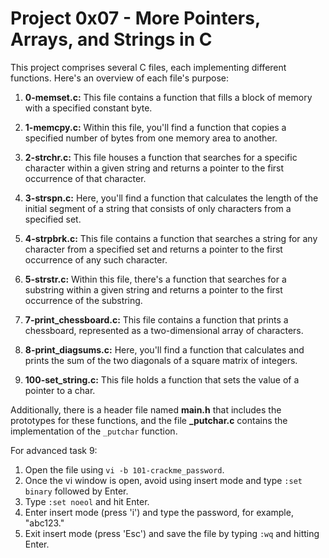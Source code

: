 # Project 0x07 - More Pointers, Arrays, and Strings in C

This project comprises several C files, each implementing different functions. Here's an overview of each file's purpose:

1. **0-memset.c:** This file contains a function that fills a block of memory with a specified constant byte.

2. **1-memcpy.c:** Within this file, you'll find a function that copies a specified number of bytes from one memory area to another.

3. **2-strchr.c:** This file houses a function that searches for a specific character within a given string and returns a pointer to the first occurrence of that character.

4. **3-strspn.c:** Here, you'll find a function that calculates the length of the initial segment of a string that consists of only characters from a specified set.

5. **4-strpbrk.c:** This file contains a function that searches a string for any character from a specified set and returns a pointer to the first occurrence of any such character.

6. **5-strstr.c:** Within this file, there's a function that searches for a substring within a given string and returns a pointer to the first occurrence of the substring.

7. **7-print_chessboard.c:** This file contains a function that prints a chessboard, represented as a two-dimensional array of characters.

8. **8-print_diagsums.c:** Here, you'll find a function that calculates and prints the sum of the two diagonals of a square matrix of integers.

9. **100-set_string.c:** This file holds a function that sets the value of a pointer to a char.

Additionally, there is a header file named **main.h** that includes the prototypes for these functions, and the file **_putchar.c** contains the implementation of the `_putchar` function.

For advanced task 9:

1. Open the file using `vi -b 101-crackme_password`.
2. Once the vi window is open, avoid using insert mode and type `:set binary` followed by Enter.
3. Type `:set noeol` and hit Enter.
4. Enter insert mode (press 'i') and type the password, for example, "abc123."
5. Exit insert mode (press 'Esc') and save the file by typing `:wq` and hitting Enter.